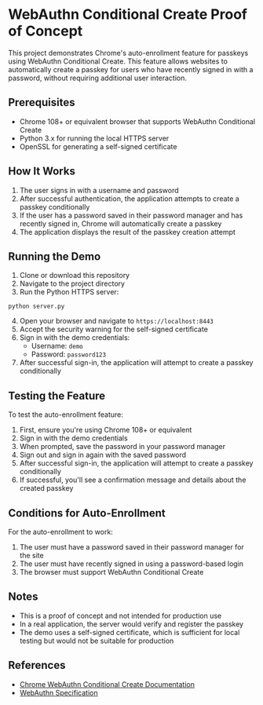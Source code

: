# WebAuthn Conditional Create Proof of Concept

This project demonstrates Chrome's auto-enrollment feature for passkeys using WebAuthn Conditional Create. This feature allows websites to automatically create a passkey for users who have recently signed in with a password, without requiring additional user interaction.

## Prerequisites

- Chrome 108+ or equivalent browser that supports WebAuthn Conditional Create
- Python 3.x for running the local HTTPS server
- OpenSSL for generating a self-signed certificate

## How It Works

1. The user signs in with a username and password
2. After successful authentication, the application attempts to create a passkey conditionally
3. If the user has a password saved in their password manager and has recently signed in, Chrome will automatically create a passkey
4. The application displays the result of the passkey creation attempt

## Running the Demo

1. Clone or download this repository
2. Navigate to the project directory
3. Run the Python HTTPS server:

```
python server.py
```

4. Open your browser and navigate to `https://localhost:8443`
5. Accept the security warning for the self-signed certificate
6. Sign in with the demo credentials:
   - Username: `demo`
   - Password: `password123`
7. After successful sign-in, the application will attempt to create a passkey conditionally

## Testing the Feature

To test the auto-enrollment feature:

1. First, ensure you're using Chrome 108+ or equivalent
2. Sign in with the demo credentials
3. When prompted, save the password in your password manager
4. Sign out and sign in again with the saved password
5. After successful sign-in, the application will attempt to create a passkey conditionally
6. If successful, you'll see a confirmation message and details about the created passkey

## Conditions for Auto-Enrollment

For the auto-enrollment to work:

1. The user must have a password saved in their password manager for the site
2. The user must have recently signed in using a password-based login
3. The browser must support WebAuthn Conditional Create

## Notes

- This is a proof of concept and not intended for production use
- In a real application, the server would verify and register the passkey
- The demo uses a self-signed certificate, which is sufficient for local testing but would not be suitable for production

## References

- [Chrome WebAuthn Conditional Create Documentation](https://developer.chrome.com/docs/identity/webauthn-conditional-create)
- [WebAuthn Specification](https://www.w3.org/TR/webauthn-2/)
